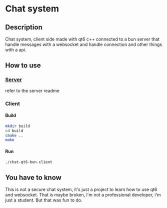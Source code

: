 # Chat system
## Description
Chat system, client side made with qt6 c++ connected to a bun server that handle messages with a websocket and handle connection and other things with a api.

## How to use
### [Server](https://github.com/ackimixs/chat-qt6-bun-server)
refer to the server readme
### Client
#### Build
```bash
mkdir build
cd build
cmake ..
make
```

#### Run
```bash
./chat-qt6-bun-client
```

## You have to know
This is not a secure chat system, it's just a project to learn how to use qt6 and websocket.
That is maybe broken, i'm not a professional developer, i'm just a student. But that was fun to do.